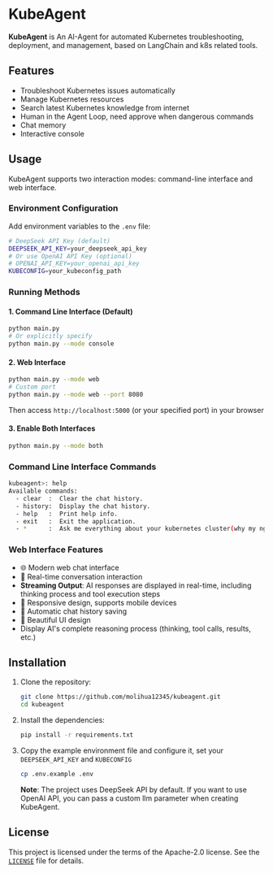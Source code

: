 # KubeAgent

**KubeAgent** is An AI-Agent for automated Kubernetes troubleshooting, deployment, and management, based on LangChain and k8s related tools.


## Features

- Troubleshoot Kubernetes issues automatically
- Manage Kubernetes resources
- Search latest Kubernetes knowledge from internet
- Human in the Agent Loop, need approve when dangerous commands
- Chat memory
- Interactive console

## Usage

KubeAgent supports two interaction modes: command-line interface and web interface.

### Environment Configuration

Add environment variables to the `.env` file:
```sh
# DeepSeek API Key (default)
DEEPSEEK_API_KEY=your_deepseek_api_key
# Or use OpenAI API Key (optional)
# OPENAI_API_KEY=your_openai_api_key
KUBECONFIG=your_kubeconfig_path
```

### Running Methods

#### 1. Command Line Interface (Default)
```sh
python main.py
# Or explicitly specify
python main.py --mode console
```

#### 2. Web Interface
```sh
python main.py --mode web
# Custom port
python main.py --mode web --port 8080
```
Then access `http://localhost:5000` (or your specified port) in your browser

#### 3. Enable Both Interfaces
```sh
python main.py --mode both
```

### Command Line Interface Commands
```sh
kubeagent>: help
Available commands:
  - clear  :  Clear the chat history.
  - history:  Display the chat history.
  - help   :  Print help info.
  - exit   :  Exit the application.
  - *      :  Ask me everything about your kubernetes cluster(why my nginx pod not ready)
```

### Web Interface Features
- 🌐 Modern web chat interface
- 💬 Real-time conversation interaction
- **Streaming Output**: AI responses are displayed in real-time, including thinking process and tool execution steps
- 📱 Responsive design, supports mobile devices
- 🔄 Automatic chat history saving
- 🎨 Beautiful UI design
- Display AI's complete reasoning process (thinking, tool calls, results, etc.)

## Installation

1. Clone the repository:

   ```sh
   git clone https://github.com/molihua12345/kubeagent.git
   cd kubeagent
   ```

2. Install the dependencies:

   ```sh
   pip install -r requirements.txt
   ```

3. Copy the example environment file and configure it, set your `DEEPSEEK_API_KEY` and `KUBECONFIG`
   ```sh
   cp .env.example .env
   ```

   **Note**: The project uses DeepSeek API by default. If you want to use OpenAI API, you can pass a custom llm parameter when creating KubeAgent.

## License

This project is licensed under the terms of the Apache-2.0 license. See the [`LICENSE`](./LICENSE) file for details.

